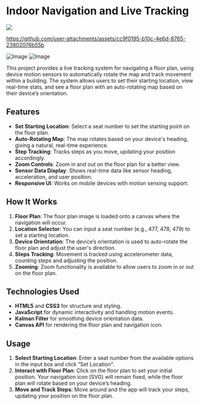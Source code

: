 # Indoor Navigation and Live Tracking

<img src="https://forthebadge.com/images/badges/made-with-javascript.svg"> 

https://github.com/user-attachments/assets/cc9f0195-b10c-4e6d-8765-23802076b55b

![Image](https://github.com/user-attachments/assets/22f2f99f-7fd1-4c19-bb35-d767bbd05574)
![Image](https://github.com/user-attachments/assets/5592ebe7-f9ce-468e-8137-0e410425e984)

This project provides a live tracking system for navigating a floor plan, using device motion sensors to automatically rotate the map and track movement within a building. The system allows users to set their starting location, view real-time stats, and see a floor plan with an auto-rotating map based on their device’s orientation.

## Features

- **Set Starting Location**: Select a seat number to set the starting point on the floor plan.
- **Auto-Rotating Map**: The map rotates based on your device's heading, giving a natural, real-time experience.
- **Step Tracking**: Tracks steps as you move, updating your position accordingly.
- **Zoom Controls**: Zoom in and out on the floor plan for a better view.
- **Sensor Data Display**: Shows real-time data like sensor heading, acceleration, and user position.
- **Responsive UI**: Works on mobile devices with motion sensing support.

## How It Works

1. **Floor Plan**: The floor plan image is loaded onto a canvas where the navigation will occur.
2. **Location Selector**: You can input a seat number (e.g., 477, 478, 479) to set a starting location.
3. **Device Orientation**: The device’s orientation is used to auto-rotate the floor plan and adjust the user's direction.
4. **Steps Tracking**: Movement is tracked using accelerometer data, counting steps and adjusting the position.
5. **Zooming**: Zoom functionality is available to allow users to zoom in or out on the floor plan.

## Technologies Used

- **HTML5** and **CSS3** for structure and styling.
- **JavaScript** for dynamic interactivity and handling motion events.
- **Kalman Filter** for smoothing device orientation data.
- **Canvas API** for rendering the floor plan and navigation icon.

## Usage

1. **Select Starting Location**: Enter a seat number from the available options in the input box and click “Set Location”.
2. **Interact with Floor Plan**: Click on the floor plan to set your initial position. Your navigation icon (SVG) will remain fixed, while the floor plan will rotate based on your device’s heading.
3. **Move and Track Steps**: Move around and the app will track your steps, updating your position on the floor plan.


